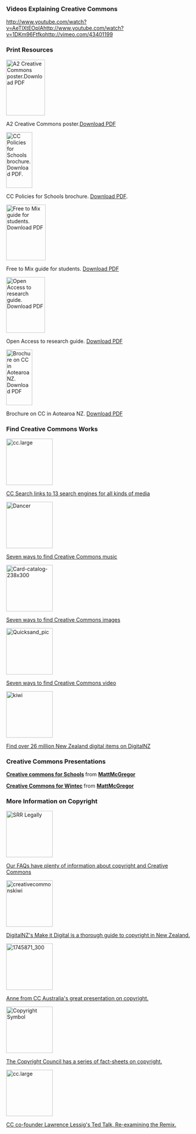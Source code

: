 <html><body><h3 class="widget-title">Videos Explaining Creative Commons</h3>

<a href="http://www.youtube.com/watch?v=AeTlXtEOplA">http://www.youtube.com/watch?v=AeTlXtEOplA</a><a href="http://www.youtube.com/watch?v=1DKm96Ftfko">http://www.youtube.com/watch?v=1DKm96Ftfko</a><a href="http://vimeo.com/43401199">http://vimeo.com/43401199</a><h3 class="widget-title">Print Resources</h3>



<img width="104" height="150" src="http://creativecommons.org.nz/wp-content/uploads/2014/04/Poster-Cover-104x150.png" class="attachment-thumbnail" alt="A2 Creative Commons poster.Download PDF">



A2 Creative Commons poster.<a href="http://creativecommons.org.nz/wp-content/uploads/2012/07/A2-finals.21.pdf">Download PDF</a>



<img width="70" height="150" src="http://creativecommons.org.nz/wp-content/uploads/2014/04/Policies-for-Schools-Cover-70x150.png" class="attachment-thumbnail" alt="CC Policies for Schools brochure. Download PDF.">



CC Policies for Schools brochure. <a href="http://creativecommons.org.nz/wp-content/uploads/2013/11/schools-brochure.pdf">Download PDF</a>.



<img width="106" height="150" src="http://creativecommons.org.nz/wp-content/uploads/2014/04/Free-to-Mix-Cover1-106x150.png" class="attachment-thumbnail" alt="Free to Mix guide for students. Download PDF">



Free to Mix guide for students. <a href="http://creativecommons.org.nz/wp-content/uploads/2013/03/Free-to-Mix.pdf">Download PDF</a>



<img width="104" height="150" src="http://creativecommons.org.nz/wp-content/uploads/2014/04/OA-Guide-Cover-104x150.png" class="attachment-thumbnail" alt="Open Access to research guide. Download PDF">



Open Access to research guide. <a href="http://creativecommons.org.nz/wp-content/uploads/2012/07/Open-Access-in-Aotearoaset-to-print.pdf">Download PDF</a>



<img width="70" height="150" src="http://creativecommons.org.nz/wp-content/uploads/2014/04/CC-brochure-Civer-70x150.png" class="attachment-thumbnail" alt="Brochure on CC in Aotearoa NZ. Download PDF">



Brochure on CC in Aotearoa NZ. <a href="http://creativecommons.org.nz/wp-content/uploads/2012/08/creativecommonsbrochure.pdf">Download PDF</a>



<h3 class="widget-title">Find Creative Commons Works</h3>

<a href="http://creativecommons.org.nz/wp-content/uploads/2013/04/cc.large_.png"><img class="wp-image-3724 alignleft" alt="cc.large" src="http://creativecommons.org.nz/wp-content/uploads/2013/04/cc.large_-150x150.png" width="125" height="125"></a>



<a href="http://search.creativecommons.org/">CC Search links to 13 search engines for all kinds of media</a>

<a href="http://creativecommons.org.nz/wp-content/uploads/2014/04/Dancer.jpg"><img class="wp-image-5336 alignleft" alt="Dancer" src="http://creativecommons.org.nz/wp-content/uploads/2014/04/Dancer-150x150.jpg" width="125" height="125"></a>



<a href="http://creativecommons.org.nz/2013/07/7-ways-to-find-creative-commons-music/">Seven ways to find Creative Commons music</a>

<a href="http://creativecommons.org.nz/wp-content/uploads/2014/04/Card-catalog-238x300.jpg"><img class="size-thumbnail wp-image-5335 alignleft" alt="Card-catalog-238x300" src="http://creativecommons.org.nz/wp-content/uploads/2014/04/Card-catalog-238x300-150x150.jpg" width="125" height="125"></a>



<a href="http://creativecommons.org.nz/2012/09/7-ways-to-find-creative-commons-images/">Seven ways to find Creative Commons images</a>

<p style="text-align:left;"><a href="http://creativecommons.org.nz/wp-content/uploads/2014/04/Quicksand_pic.jpg"><img class="wp-image-5334" alt="Quicksand_pic" src="http://creativecommons.org.nz/wp-content/uploads/2014/04/Quicksand_pic-150x150.jpg" width="125" height="125"></a></p>



<a href="http://creativecommons.org.nz/2013/03/7-ways-to-find-creative-commons-video/">Seven ways to find Creative Commons video</a>

<a href="http://creativecommons.org.nz/wp-content/uploads/2011/07/kiwi.jpg"><img class="wp-image-826 alignleft" alt="kiwi" src="http://creativecommons.org.nz/wp-content/uploads/2011/07/kiwi-150x150.jpg" width="125" height="125"></a>



<a href="http://www.digitalnz.org/">Find over 26 million New Zealand digital items on DigitalNZ</a>

<h3 class="widget-title">Creative Commons Presentations</h3>

<strong> <a href="https://www.slideshare.net/MattMcGregor/creative-commons-for-schools-32960601" title="Creative commons for Schools" target="_blank">Creative commons for Schools</a> </strong> from <strong><a href="http://www.slideshare.net/MattMcGregor" target="_blank">MattMcGregor</a></strong>

<strong> <a href="https://www.slideshare.net/MattMcGregor/creative-commons-for-wintec-feb-5-2014" title="Creative Commons for Wintec" target="_blank">Creative Commons for Wintec</a> </strong> from <strong><a href="http://www.slideshare.net/MattMcGregor" target="_blank">MattMcGregor</a></strong>

<h3 class="widget-title">More Information on Copyright</h3>

<a href="http://creativecommons.org.nz/wp-content/uploads/2014/03/SRR-Legally.png"><img class="size-thumbnail wp-image-5229 alignleft" alt="SRR Legally" src="http://creativecommons.org.nz/wp-content/uploads/2014/03/SRR-Legally-146x150.png" width="125" height="125"></a>



<a href="http://creativecommons.org.nz/faqs/">Our FAQs have plenty of information about copyright and Creative Commons</a>

<a href="http://creativecommons.org.nz/wp-content/uploads/2012/10/creativecommonskiwi.jpg"><img class="size-thumbnail wp-image-2305 alignleft" alt="creativecommonskiwi" src="http://creativecommons.org.nz/wp-content/uploads/2012/10/creativecommonskiwi-150x139.jpg" width="125" height="125"></a>



<a href="http://www.digitalnz.org/make-it-digital/enabling-use-re-use/">DigitalNZ's Make it Digital is a thorough guide to copyright in New Zealand. </a>

<a href="http://creativecommons.org.nz/wp-content/uploads/2014/04/1745871_300.jpg"><img class="size-thumbnail wp-image-5353 alignleft" alt="1745871_300" src="http://creativecommons.org.nz/wp-content/uploads/2014/04/1745871_300-150x150.jpg" width="125" height="125"></a>



<a href="http://www.slideshare.net/ccAustralia/copyright-and-open-content-licensing-the-role-of-the-creative-commons-licences">Anne from CC Australia's great presentation on copyright.</a>

<a href="http://creativecommons.org.nz/wp-content/uploads/2014/04/Copyright-Symbol.png"><img class="size-thumbnail wp-image-5343 alignleft" alt="Copyright Symbol" src="http://creativecommons.org.nz/wp-content/uploads/2014/04/Copyright-Symbol-150x150.png" width="125" height="125"></a>



<a href="http://www.copyright.org.nz/">The Copyright Council has a series of fact-sheets on copyright.</a>

<a href="http://creativecommons.org.nz/wp-content/uploads/2010/07/cc.large_.png"><img src="http://creativecommons.org.nz/wp-content/uploads/2010/07/cc.large_-150x150.png" alt="cc.large" width="125" height="125" class="alignright size-thumbnail wp-image-1115"></a>



<a href="http://www.ted.com/talks/lessig_nyed">CC co-founder Lawrence Lessig's Ted Talk, Re-examining the Remix.</a></body></html>